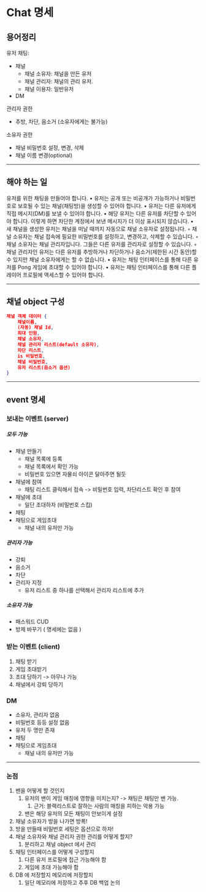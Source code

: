# Chat 명세

## 용어정리
유저 
채팅:
- 채널
	- 채널 소유자: 채널을 만든 유저
	- 채널 관리자: 채널의 관리 유저.
	- 채널 이용자: 일반유저
- DM

관리자 권한
- 추방, 차단, 음소거 (소유자에게는 불가능)

소유자 권한
- 채널 비밀번호 설정, 변경, 삭제
- 채널 이름 변경(optional)

---
## 해야 하는 일
유저를 위한 채팅을 만들어야 합니다.
• 유저는 공개 또는 비공개가 가능하거나 비밀번호로 보호될 수 있는 채널(채팅방)을 생성할 수 있어야 합니다.
• 유저는 다른 유저에게 직접 메시지(DM)를 보낼 수 있어야 합니다.
• 해당 유저는 다른 유저를 차단할 수 있어야 합니다. 이렇게 하면 차단한 계정에서 보낸 메시지가 더 이상 표시되지 않습니다.
• 새 채널을 생성한 유저는 채널을 떠날 때까지 자동으로 채널 소유자로 설정됩니다.
◦ 채널 소유자는 채널 접속에 필요한 비밀번호를 설정하고, 변경하고, 삭제할 수 있습니다.
◦ 채널 소유자는 채널 관리자입니다. 그들은 다른 유저를 관리자로 설정할 수 있습니다.
◦ 채널 관리자인 유저는 다른 유저를 추방하거나 차단하거나 음소거(제한된 시간 동안)할 수 있지만 채널 소유자에게는 할 수 없습니다.
• 유저는 채팅 인터페이스를 통해 다른 유저를 Pong 게임에 초대할 수 있어야 합니다.
• 유저는 채팅 인터페이스를 통해 다른 플레이어 프로필에 액세스할 수 있어야 합니다.

---


## 채널 object 구성
```json
채널 객체 데이터 {
	채널이름,
	(자동) 채널 Id,
	최대 인원,
	채널 소유자,
	채널 관리자 리스트(default 소유자),
	차단 리스트,
	is 비밀번호,
	채널 비밀번호,
	유저 리스트(음소거 옵션)
}
```


--- 

## event 명세

### 보내는 이벤트 (server)
##### 모두 가능
- 채널 만들기
	- 채널 목록에 등록
	- 채널 목록에서 확인 가능
	- 비밀번호 있으면 자물쇠 아이콘 달아주면 될듯
- 채널에 참여
	- 채팅 리스트 클릭해서 접속 -> 비밀번호 입력, 차단리스트 확인 후 참여
- 채널에 초대
	- 일단 초대하자 (비밀번호 스킵)
- 채팅
- 채팅으로 게임초대
	- 채널 내의 유저만 가능
#####  관리자 가능
- 강퇴
- 음소거
- 차단
- 관리자 지정
	- 유저 리스트 중 하나를 선택해서 관리자 리스트에 추가
##### 소유자 가능
- 패스워드 CUD
- 방제 바꾸기 ( 명세에는 없음 )

### 받는 이벤트 (client)
1. 채팅 받기
2. 게임 초대받기
4. 초대 당하기 -> 아무나 가능
3. 채널에서 강퇴 당하기

### DM
- 소유자, 관리자 없음
- 비밀번호 등등 설정 없음
- 유저 두 명만 존재
- 채팅
- 채팅으로 게임초대
	- 채널 내의 유저만 가능

---
### 논점
1. 밴을 어떻게 할 것인지
	1. 유저의 밴이 게임 매칭에 영향을 미치는지? -> 채팅은 채팅만 밴 가능.
		1. 근거: 블랙리스트로 잘하는 사람의 매칭을 피하는 악용 가능
	2. 밴은 해당 유저의 모든 채팅이 안보이게 설정
2. 채널 소유자가 방을 나가면 방폭!
3. 방을 만들때 비밀번호 세팅은 옵션으로 하자!
4. 채널 소유자와 채널 관리자 권한 관리를 어떻게 할지?
	1. 분리하고 채널 object 에서 관리
5. 채팅 인터페이스를 어떻게 구성할지
	1. 다른 유저 프로필에 접근 가능해야 함
	2. 게임에 초대 가능해야 함
6. DB 에 저장할지 메모리에 저장할지
	1. 일단 메모리에 저장하고 추후 DB 백업 논의


